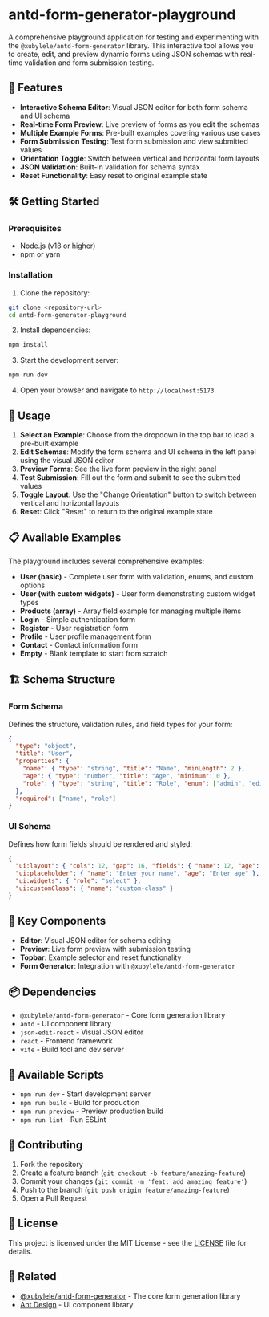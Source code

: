 # antd-form-generator-playground

A comprehensive playground application for testing and experimenting with the `@xubylele/antd-form-generator` library. This interactive tool allows you to create, edit, and preview dynamic forms using JSON schemas with real-time validation and form submission testing.

## 🚀 Features

- **Interactive Schema Editor**: Visual JSON editor for both form schema and UI schema
- **Real-time Form Preview**: Live preview of forms as you edit the schemas
- **Multiple Example Forms**: Pre-built examples covering various use cases
- **Form Submission Testing**: Test form submission and view submitted values
- **Orientation Toggle**: Switch between vertical and horizontal form layouts
- **JSON Validation**: Built-in validation for schema syntax
- **Reset Functionality**: Easy reset to original example state

## 🛠️ Getting Started

### Prerequisites

- Node.js (v18 or higher)
- npm or yarn

### Installation

1. Clone the repository:

```bash
git clone <repository-url>
cd antd-form-generator-playground
```

2. Install dependencies:

```bash
npm install
```

3. Start the development server:

```bash
npm run dev
```

4. Open your browser and navigate to `http://localhost:5173`

## 📖 Usage

1. **Select an Example**: Choose from the dropdown in the top bar to load a pre-built example
2. **Edit Schemas**: Modify the form schema and UI schema in the left panel using the visual JSON editor
3. **Preview Forms**: See the live form preview in the right panel
4. **Test Submission**: Fill out the form and submit to see the submitted values
5. **Toggle Layout**: Use the "Change Orientation" button to switch between vertical and horizontal layouts
6. **Reset**: Click "Reset" to return to the original example state

## 📋 Available Examples

The playground includes several comprehensive examples:

- **User (basic)** - Complete user form with validation, enums, and custom options
- **User (with custom widgets)** - User form demonstrating custom widget types
- **Products (array)** - Array field example for managing multiple items
- **Login** - Simple authentication form
- **Register** - User registration form
- **Profile** - User profile management form
- **Contact** - Contact information form
- **Empty** - Blank template to start from scratch

## 🏗️ Schema Structure

### Form Schema

Defines the structure, validation rules, and field types for your form:

```json
{
  "type": "object",
  "title": "User",
  "properties": {
    "name": { "type": "string", "title": "Name", "minLength": 2 },
    "age": { "type": "number", "title": "Age", "minimum": 0 },
    "role": { "type": "string", "title": "Role", "enum": ["admin", "editor", "viewer"] }
  },
  "required": ["name", "role"]
}
```

### UI Schema

Defines how form fields should be rendered and styled:

```json
{
  "ui:layout": { "cols": 12, "gap": 16, "fields": { "name": 12, "age": 12, "role": 12 } },
  "ui:placeholder": { "name": "Enter your name", "age": "Enter age" },
  "ui:widgets": { "role": "select" },
  "ui:customClass": { "name": "custom-class" }
}
```

## 🎯 Key Components

- **Editor**: Visual JSON editor for schema editing
- **Preview**: Live form preview with submission testing
- **Topbar**: Example selector and reset functionality
- **Form Generator**: Integration with `@xubylele/antd-form-generator`

## 📦 Dependencies

- `@xubylele/antd-form-generator` - Core form generation library
- `antd` - UI component library
- `json-edit-react` - Visual JSON editor
- `react` - Frontend framework
- `vite` - Build tool and dev server

## 🚀 Available Scripts

- `npm run dev` - Start development server
- `npm run build` - Build for production
- `npm run preview` - Preview production build
- `npm run lint` - Run ESLint

## 🤝 Contributing

1. Fork the repository
2. Create a feature branch (`git checkout -b feature/amazing-feature`)
3. Commit your changes (`git commit -m 'feat: add amazing feature'`)
4. Push to the branch (`git push origin feature/amazing-feature`)
5. Open a Pull Request

## 📄 License

This project is licensed under the MIT License - see the [LICENSE](LICENSE) file for details.

## 🔗 Related

- [@xubylele/antd-form-generator](https://www.npmjs.com/package/@xubylele/antd-form-generator) - The core form generation library
- [Ant Design](https://ant.design/) - UI component library
